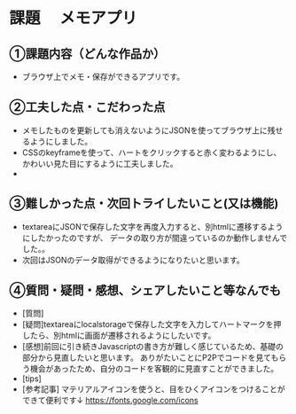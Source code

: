 # 課題　 メモアプリ

## ①課題内容（どんな作品か）
- ブラウザ上でメモ・保存ができるアプリです。


## ②工夫した点・こだわった点
- メモしたものを更新しても消えないようにJSONを使ってブラウザ上に残せるようにしました。
- CSSのkeyframeを使って、ハートをクリックすると赤く変わるようにし、かわいい見た目にするように工夫しました。
- 

## ③難しかった点・次回トライしたいこと(又は機能)
- textareaにJSONで保存した文字を再度入力すると、別htmlに遷移するようにしたかったのですが、
データの取り方が間違っているのか動作しませんでした。。
- 次回はJSONのデータ取得ができるようになりたいと思います。

## ④質問・疑問・感想、シェアしたいこと等なんでも
- [質問]
- [疑問]textareaにlocalstorageで保存した文字を入力してハートマークを押したら、別htmlに画面が遷移されるようにしたいです。
- [感想]前回に引き続きJavascriptの書き方が難しく感じているため、基礎の部分から見直したいと思います。
ありがたいことにP2Pでコードを見てもらう機会があったため、自分のコードを客観的に見直すことができました。
- [tips]
- [参考記事]
マテリアルアイコンを使うと、目をひくアイコンをつけることができて便利です↓
https://fonts.google.com/icons

